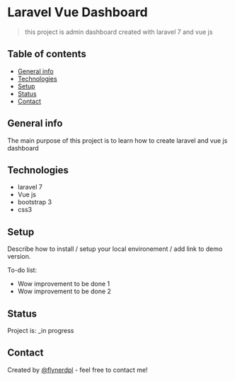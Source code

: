 # Laravel Vue Dashboard 
> this project is admin dashboard created with laravel 7 and vue js 

## Table of contents
* [General info](#general-info)
* [Technologies](#technologies)
* [Setup](#setup)
* [Status](#status)
* [Contact](#contact)

## General info
The main purpose of this project is to learn how to create laravel and vue js dashboard 

## Technologies
* laravel 7
* Vue js 
* bootstrap 3
* css3 

## Setup
Describe how to install / setup your local environement / add link to demo version.

To-do list:
* Wow improvement to be done 1
* Wow improvement to be done 2

## Status
Project is: _in progress

## Contact
Created by [@flynerdpl](https://www.flynerd.pl/) - feel free to contact me!
